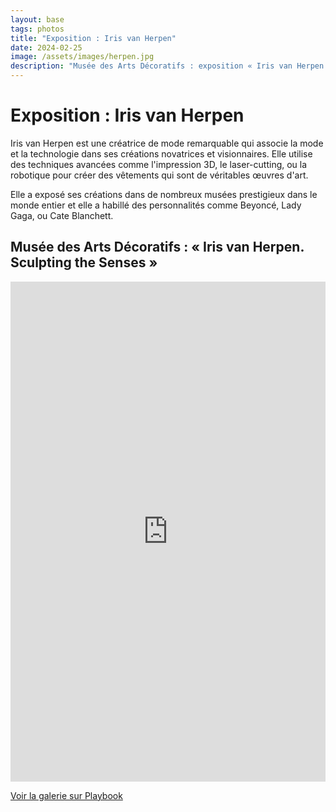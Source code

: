 ```yaml
---
layout: base
tags: photos
title: "Exposition : Iris van Herpen"
date: 2024-02-25
image: /assets/images/herpen.jpg
description: "Musée des Arts Décoratifs : exposition « Iris van Herpen. Sculpting the Senses »"
---
```


# Exposition : Iris van Herpen

Iris van Herpen est une créatrice de mode remarquable qui associe la mode et la technologie dans ses créations novatrices et visionnaires. Elle utilise des techniques avancées comme l'impression 3D, le laser-cutting, ou la robotique pour créer des vêtements qui sont de véritables œuvres d'art. 

Elle a exposé ses créations dans de nombreux musées prestigieux dans le monde entier et elle a habillé des personnalités comme Beyoncé, Lady Gaga, ou Cate Blanchett.

## Musée des Arts Décoratifs : « Iris van Herpen. Sculpting the Senses »

<div style="height: 800px;">
  <iframe src="https://www.playbook.com/e/oxymore/Bhwj2aBNaPvVwkVEG1pdYtK2?theme=gallery"
    title="Iris van Herpen. Sculpting the Senses"
    sandbox="allow-same-origin allow-scripts"
    frameborder="0"
    width="100%"
    height="100%"
  ></iframe>
</div>



[Voir la galerie sur Playbook](https://www.playbook.com/s/oxymore/UChLhxS45breRhQzqUWzJ1M8)

